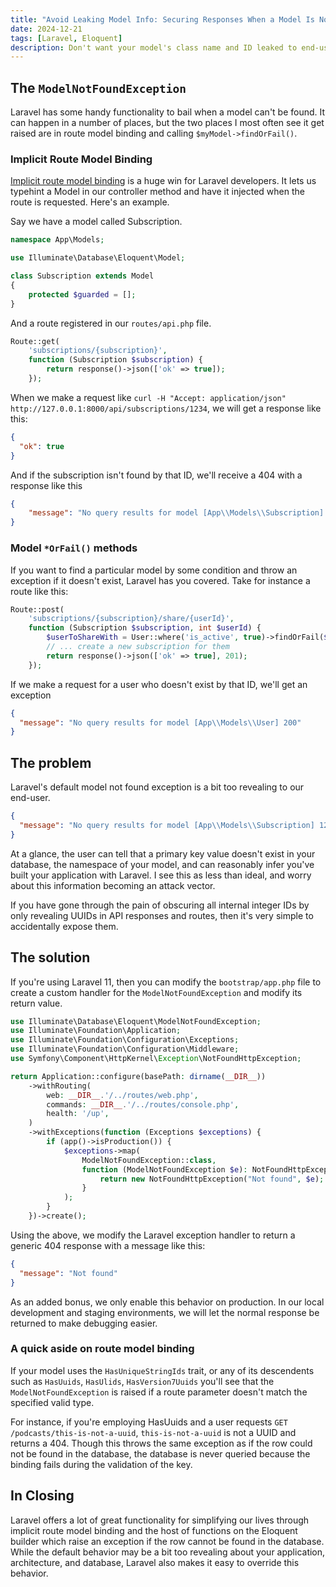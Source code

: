 ```yaml
---
title: "Avoid Leaking Model Info: Securing Responses When a Model Is Not Found"
date: 2024-12-21
tags: [Laravel, Eloquent]
description: Don't want your model's class name and ID leaked to end-users? Read on
---
```


## The `ModelNotFoundException`
Laravel has some handy functionality to bail when a model can't be found.  It can happen in a number of places,
but the two places I most often see it get raised are in route model binding and calling `$myModel->findOrFail()`.

### Implicit Route Model Binding
[Implicit route model binding](https://laravel.com/docs/11.x/routing#implicit-binding) is a huge win
for Laravel developers. It lets us typehint a Model in our controller method and
have it injected when the route is requested. Here's an example.

Say we have a model called Subscription.
```php
namespace App\Models;

use Illuminate\Database\Eloquent\Model;

class Subscription extends Model
{
    protected $guarded = [];
}
```

And a route registered in our `routes/api.php` file.
```php
Route::get(
    'subscriptions/{subscription}',
    function (Subscription $subscription) {
        return response()->json(['ok' => true]);
    });
```

When we make a request like `curl -H "Accept: application/json" http://127.0.0.1:8000/api/subscriptions/1234`,
we will get a response like this:
```json
{
  "ok": true
}
```

And if the subscription isn't found by that ID, we'll receive a 404 with a response like this
```json
{
    "message": "No query results for model [App\\Models\\Subscription] 1234"
}
```

### Model `*OrFail()` methods
If you want to find a particular model by some condition and throw an exception if it doesn't exist,
Laravel has you covered. Take for instance a route like this:
```php
Route::post(
    'subscriptions/{subscription}/share/{userId}',
    function (Subscription $subscription, int $userId) {
        $userToShareWith = User::where('is_active', true)->findOrFail($userId);
        // ... create a new subscription for them
        return response()->json(['ok' => true], 201);
    });
```

If we make a request for a user who doesn't exist by that ID, we'll get an exception
```json
{
  "message": "No query results for model [App\\Models\\User] 200"
}
```

## The problem
Laravel's default model not found exception is a bit too revealing to our end-user.

```json
{
  "message": "No query results for model [App\\Models\\Subscription] 1234"
}
```

At a glance, the user can tell that a primary key value doesn't exist in your database, the namespace of your model,
and can reasonably infer you've built your application with Laravel. I see this as less than ideal,
and worry about this information becoming an attack vector.

If you have gone through the pain of obscuring all internal integer IDs by only revealing UUIDs in API responses
and routes, then it's very simple to accidentally expose them.

## The solution
If you're using Laravel 11, then you can modify the `bootstrap/app.php` file to create a custom handler for the
`ModelNotFoundException` and modify its return value.

```php
use Illuminate\Database\Eloquent\ModelNotFoundException;
use Illuminate\Foundation\Application;
use Illuminate\Foundation\Configuration\Exceptions;
use Illuminate\Foundation\Configuration\Middleware;
use Symfony\Component\HttpKernel\Exception\NotFoundHttpException;

return Application::configure(basePath: dirname(__DIR__))
    ->withRouting(
        web: __DIR__.'/../routes/web.php',
        commands: __DIR__.'/../routes/console.php',
        health: '/up',
    )
    ->withExceptions(function (Exceptions $exceptions) {
        if (app()->isProduction()) {
            $exceptions->map(
                ModelNotFoundException::class,
                function (ModelNotFoundException $e): NotFoundHttpException {
                    return new NotFoundHttpException("Not found", $e);
                }
            );
        }
    })->create();
```

Using the above, we modify the Laravel exception handler to return a generic 404 response with a message like this:

```json
{
  "message": "Not found"
}
```

As an added bonus, we only enable this behavior on production. In our local development and staging environments,
we will let the normal response be returned to make debugging easier.

### A quick aside on route model binding
If your model uses the `HasUniqueStringIds` trait, or any of its descendents such as `HasUuids`, `HasUlids`,
`HasVersion7Uuids` you'll see that the `ModelNotFoundException` is raised if a route parameter doesn't
match the specified valid type.

For instance, if you're employing HasUuids and a user requests `GET /podcasts/this-is-not-a-uuid`,
`this-is-not-a-uuid` is not a UUID and returns a 404.  Though this throws the same exception as if the row could
not be found in the database, the database is never queried because the binding fails during the validation of the key.

## In Closing
Laravel offers a lot of great functionality for simplifying our lives through implicit route model binding and
the host of functions on the Eloquent builder which raise an exception if the row cannot be found in the database.
While the default behavior may be a bit too revealing about your application, architecture, and database, Laravel also
makes it easy to override this behavior. 